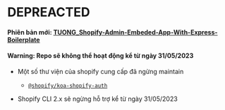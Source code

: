 # DEPREACTED

#### Phiên bản mới: [TUONG_Shopify-Admin-Embeded-App-With-Express-Boilerplate](https://github.com/lemanh-tuong/TUONG_Shopify-Admin-Embeded-App-With-Express-Boilerplate)

#### Warning: Repo sẽ không thể hoạt động kể từ ngày 31/05/2023

- Một số thư viện của shopify cung cấp đã ngừng maintain 
  - [`@shopify/koa-shopify-auth`](https://github.com/Shopify/koa-shopify-auth)

- Shopify CLI 2.x sẽ ngừng hỗ trợ kể từ ngày 31/05/2023

